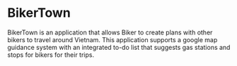 # BikerTown

BikerTown is an application that allows Biker to create plans with other bikers to travel around Vietnam. This application supports a google map guidance system with an integrated to-do list that suggests gas stations and stops for bikers for their trips.
